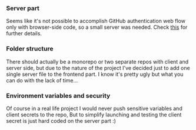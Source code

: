 ### Server part
Seems like it's not possible to accomplish GitHub authentication web flow only with browser-side code,
so a small server was needed. Check [this](https://github.com/isaacs/github/issues/330) for further details.

### Folder structure
There should actually be a monorepo or two separate repos with client and server side,
but due to the nature of the project I've decided just to add one single server file to the 
frontend part. I know it's pretty ugly but what you can do with the lack of time...

### Environment variables and security
Of course in a real life project I would never push sensitive variables and client secrets to the repo,
But to simplify launching and testing the client secret is just hard coded on the server part :)
